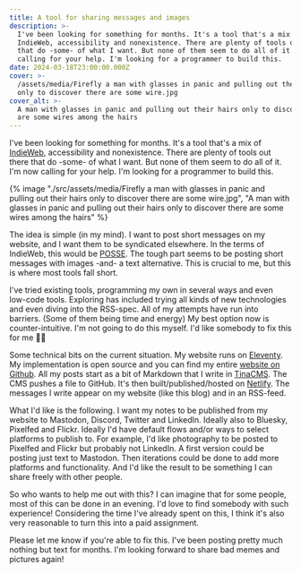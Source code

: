 ```yaml
---
title: A tool for sharing messages and images
description: >-
  I've been looking for something for months. It's a tool that's a mix of
  IndieWeb, accessibility and nonexistence. There are plenty of tools out there
  that do -some- of what I want. But none of them seem to do all of it. I'm now
  calling for your help. I'm looking for a programmer to build this.
date: 2024-03-18T23:00:00.000Z
cover: >-
  /assets/media/Firefly a man with glasses in panic and pulling out their hairs
  only to discover there are some wire.jpg
cover_alt: >-
  A man with glasses in panic and pulling out their hairs only to discover there
  are some wires among the hairs
---
```


I've been looking for something for months. It's a tool that's a mix of [IndieWeb](https://indieweb.org/), accessibility and nonexistence. There are plenty of tools out there that do -some- of what I want. But none of them seem to do all of it. I'm now calling for your help. I'm looking for a programmer to build this.

{% image "./src/assets/media/Firefly a man with glasses in panic and pulling out their hairs only to discover there are some wire.jpg", "A man with glasses in panic and pulling out their hairs only to discover there are some wires among the hairs" %}

The idea is simple (in my mind). I want to post short messages on my website, and I want them to be syndicated elsewhere. In the terms of IndieWeb, this would be [POSSE](https://indieweb.org/POSSE). The tough part seems to be posting short messages with images -and- a text alternative. This is crucial to me, but this is where most tools fall short.

I've tried existing tools, programming my own in several ways and even low-code tools. Exploring has included trying all kinds of new technologies and even diving into the RSS-spec. All of my attempts have run into barriers. (Some of them being time and energy) My best option now is counter-intuitive. I'm not going to do this myself. I'd like somebody to fix this for me 🤞🏿

Some technical bits on the current situation. My website runs on [Eleventy](https://www.11ty.dev/). My implementation is open source and you can find my entire [website on Github](https://github.com/erikkroes/erikkroes-nl).
All my posts start as a bit of Markdown that I write in [TinaCMS](https://tina.io/). The CMS pushes a file to GitHub. It's then built/published/hosted on [Netlify](netlify.com). The messages I write appear on my website (like this blog) and in an RSS-feed.

What I'd like is the following. I want my notes to be published from my website to Mastodon, Discord, Twitter and LinkedIn. Ideally also to Bluesky, Pixelfed and Flickr. Ideally I'd have default flows and/or ways to select platforms to publish to.
For example, I'd like photography to be posted to Pixelfed and Flickr but probably not LinkedIn.
A first version could be posting just text to Mastodon. Then iterations could be done to add more platforms and functionality. And I'd like the result to be something I can share freely with other people.

So who wants to help me out with this? I can imagine that for some people, most of this can be done in an evening. I'd love to find somebody with such experience!
Considering the time I've already spent on this, I think it's also very reasonable to turn this into a paid assignment.

Please let me know if you're able to fix this. I've been posting pretty much nothing but text for months. I'm looking forward to share bad memes and pictures again!
